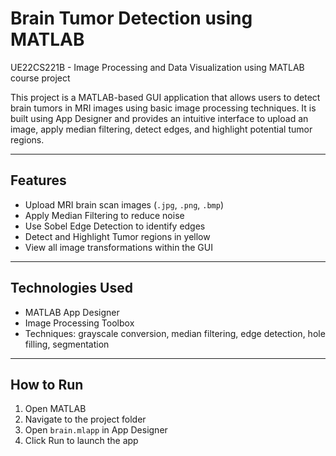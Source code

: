 # Brain Tumor Detection using MATLAB

UE22CS221B - Image Processing and Data Visualization using MATLAB course project

This project is a MATLAB-based GUI application that allows users to detect brain tumors in MRI images using basic image processing techniques. It is built using App Designer and provides an intuitive interface to upload an image, apply median filtering, detect edges, and highlight potential tumor regions.

---

## Features

- Upload MRI brain scan images (`.jpg`, `.png`, `.bmp`)
- Apply Median Filtering to reduce noise
- Use Sobel Edge Detection to identify edges
- Detect and Highlight Tumor regions in yellow
- View all image transformations within the GUI

---

## Technologies Used

- MATLAB App Designer
- Image Processing Toolbox
- Techniques: grayscale conversion, median filtering, edge detection, hole filling, segmentation

---

## How to Run

1. Open MATLAB
2. Navigate to the project folder
3. Open `brain.mlapp` in App Designer
4. Click Run to launch the app



